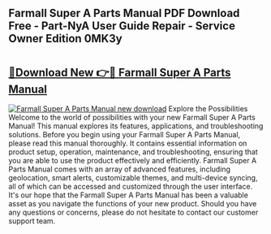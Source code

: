 ## Farmall Super A Parts Manual PDF Download Free - Part-NyA User Guide Repair - Service Owner Edition 0MK3y

# <h2><a href="http://bc3284.oget.top/?id=Farmall+Super+A+Parts+Manual">🔗Download New 👉🔴 Farmall Super A Parts Manual</a></h2>

[![Farmall Super A Parts Manual new download](https://i.imgur.com/5g1atiW.png)](http://bc3284.oget.top/?id=Farmall+Super+A+Parts+Manual)
Explore the Possibilities Welcome to the world of possibilities with your new Farmall Super A Parts Manual! This manual explores its features, applications, and troubleshooting solutions. Before you begin using your Farmall Super A Parts Manual, please read this manual thoroughly. It contains essential information on product setup, operation, maintenance, and troubleshooting, ensuring that you are able to use the product effectively and efficiently. Farmall Super A Parts Manual comes with an array of advanced features, including geolocation, smart alerts, customizable themes, and multi-device syncing, all of which can be accessed and customized through the user interface. It's our hope that the Farmall Super A Parts Manual has been a valuable asset as you navigate the functions of your new product. Should you have any questions or concerns, please do not hesitate to contact our customer support team.
